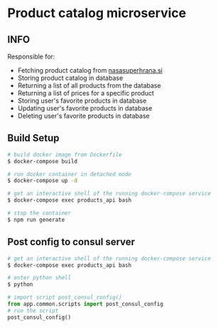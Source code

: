 # Product catalog microservice

## INFO
Responsible for:
- Fetching product catalog from [nasasuperhrana.si](https://www.nasasuperhrana.si/wp-admin/admin-ajax.php?action=products_data)
- Storing product catalog in database
- Returning a list of all products from the database
- Returning a list of prices for a specific product
- Storing user's favorite products in database
- Updating user's favorite products in database
- Deleting user's favorite products in database

## Build Setup
```bash
# build docker image from Dockerfile
$ docker-compose build

# run docker container in detached mode
$ docker-compose up -d

# get an interactive shell of the running docker-compose service
$ docker-compose exec products_api bash

# stop the container
$ npm run generate
```

## Post config to consul server
```bash
# get an interactive shell of the running docker-compose service
$ docker-compose exec products_api bash
```

```bash
# enter python shell
$ python
```

```python
# import script post_consul_config()
from app.common.scripts import post_consul_config
# run the script
post_consul_config()
```
